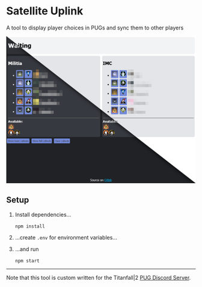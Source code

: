 # Satellite Uplink

A tool to display player choices in PUGs and sync them to other players

![example image](images/satellite-uplink%20light-dark.png)

## Setup

1. Install dependencies...
   ```
   npm install
   ```

2. ...create `.env` for environment variables...

3. ...and run

   ```
   npm start
   ```

***

Note that this tool is custom written for the Titanfall|2 [PUG Discord Server](https://discord.gg/3ZfgDGD).

